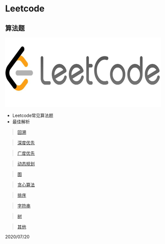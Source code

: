 # Leetcode
## 算法题
![](timg.jfif)
* Leetcode常见算法题
* 最佳解析

>[回溯](src/com/lcj/test/backtracking)

>[深度优先](src/com/lcj/test/dfs)

>[广度优先](src/com/lcj/test/bfs)

>[动态规划](src/com/lcj/test/dp)

>[图](src/com/lcj/test/graph)

>[贪心算法](src/com/lcj/test/greedy)

>[排序](src/com/lcj/test/sort)

>[字符串](src/com/lcj/test/string)

>[树](src/com/lcj/test/tree)

>[其他](src/com/lcj/test/other)

2020/07/20